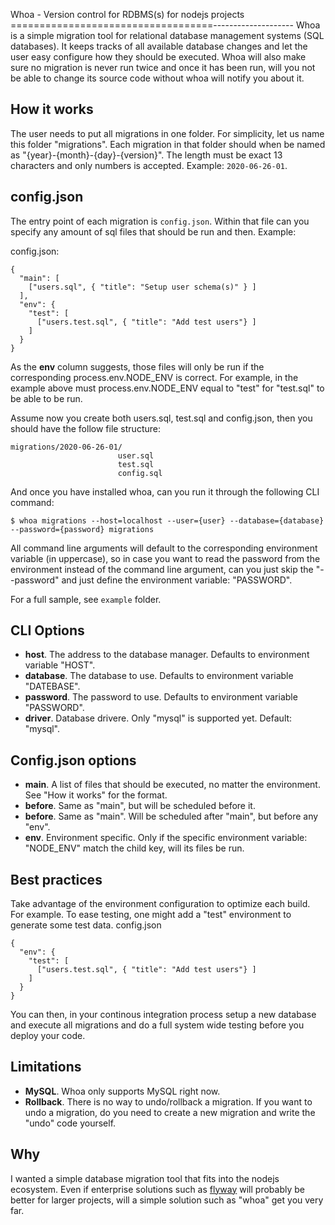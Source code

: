 Whoa - Version control for RDBMS(s) for nodejs projects
===================================--------------------
Whoa is a simple migration tool for relational database management systems (SQL databases).
It keeps tracks of all available database changes and let the user easy configure how
they should be executed. Whoa will also make sure no migration is never run twice and once it
has been run, will you not be able to change its source code without whoa will notify you about it.

How it works
------------
The user needs to put all migrations in one folder. For simplicity, let us name this folder
"migrations". Each migration in that folder should when be named as "{year}-{month}-{day}-{version}". The length must be exact 13 characters and only numbers is accepted. Example: `2020-06-26-01`.

## config.json
The entry point of each migration is `config.json`. Within that file can you specify
any amount of sql files that should be run and then. Example:

config.json:

```
{  
  "main": [
    ["users.sql", { "title": "Setup user schema(s)" } ]
  ],
  "env": {
    "test": [
      ["users.test.sql", { "title": "Add test users"} ]
    ]
  }
}
```

As the **env** column suggests, those files will only be run if the corresponding process.env.NODE_ENV is correct.
For example, in the example above must process.env.NODE_ENV equal to "test" for "test.sql" to be able to be run.

Assume now you create both users.sql, test.sql and config.json, then you should have the follow file structure:

```
migrations/2020-06-26-01/
                        user.sql
                        test.sql
                        config.sql
```
And once you have installed whoa, can you run it through the following CLI command:
```
$ whoa migrations --host=localhost --user={user} --database={database} --password={password} migrations
```
All command line arguments will default to the corresponding environment variable (in uppercase), so in case you
want to read the password from the environment instead of the command line argument, can you just skip the "--password"
and just define the environment variable: "PASSWORD".

For a full sample, see `example` folder.

CLI Options
-------

  - **host**. The address to the database manager. Defaults to environment variable "HOST".
  - **database**. The database to use. Defaults to environment variable "DATEBASE".
  - **password**. The password to use. Defaults to environment variable "PASSWORD".
  - **driver**. Database drivere. Only "mysql" is supported yet. Default: "mysql".
  
Config.json options
-------------------

- **main**. A list of files that should be executed, no matter the environment. See "How it works" for the format.
- **before**. Same as "main", but will be scheduled before it.
- **before**. Same as "main". Will be scheduled after "main", but before any "env".
- **env**. Environment specific. Only if the specific environment variable: "NODE_ENV" match the child key, will its files be run.

Best practices
--------------
Take advantage of the environment configuration to optimize each build. For example. To ease testing, one might add a "test" environment to generate some test data.
config.json
```
{
  "env": {
    "test": [
      ["users.test.sql", { "title": "Add test users"} ]
    ]
  }
}
```
You can then, in your continous integration process setup a new database and execute all migrations and do a full system wide testing before you deploy your code.



Limitations
-----------
- **MySQL**. Whoa only supports MySQL right now.
- **Rollback**. There is no way to undo/rollback a migration. If you want to undo a migration, do you need to create a new migration and write the "undo" code yourself.


Why
---
I wanted a simple database migration tool that fits into the nodejs ecosystem. Even if enterprise
solutions such as [flyway](https://flywaydb.org/) will probably be better for larger projects, will
a simple solution such as "whoa" get you very far.
